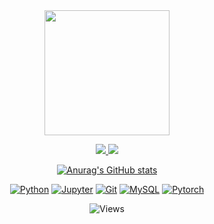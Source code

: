 <div align='center'>
  <img height=200 src='https://media.giphy.com/media/3ornk57KwDXf81rjWM/giphy.gif' />
</div>
<p align="center">
  <a href="https://www.linkedin.com/in/carlosmougan/">
    <img
      src="https://img.shields.io/badge/LinkedIn-0A66C2?style=for-the-badge&logo=LinkedIn&logoColor=white"
    />
  </a>
  <a href="https://github.com/cmougan">
    <img
      src="https://img.shields.io/badge/GitHub-181717?style=for-the-badge&logo=GitHub&logoColor=white"
    />
  </a>
</p>

<div align="center">

[![Anurag's GitHub stats](https://github-readme-stats.vercel.app/api?username=cmougan&theme=dark&show_icons=true)](https://github.com/anuraghazra/github-readme-stats)
  
</div>

<div align="center">
  
[![Python](https://www.vectorlogo.zone/logos/python/python-icon.svg)](https://www.python.org)
[![Jupyter](https://www.vectorlogo.zone/logos/jupyter/jupyter-icon.svg)](https://jupyter.org/)
[![Git](https://www.vectorlogo.zone/logos/git-scm/git-scm-icon.svg)](https://git-scm.com)
[![MySQL](https://www.vectorlogo.zone/logos/mysql/mysql-icon.svg)](https://www.mysql.com)
[![Pytorch](https://www.vectorlogo.zone/logos/pytorch/pytorch-icon.svg)](https://pytorch.org/)
 
![Views](https://komarev.com/ghpvc/?username=cmougan&color=yellow)

</div>


<!--
**cmougan/cmougan** is a ✨ _special_ ✨ repository because its `README.md` (this file) appears on your GitHub profile.

Here are some ideas to get you started:

- 🔭 I’m currently working on ...
- 🌱 I’m currently learning ...
- 👯 I’m looking to collaborate on ...
- 🤔 I’m looking for help with ...
- 💬 Ask me about ...
- 📫 How to reach me: ...
- 😄 Pronouns: ...
- ⚡ Fun fact: ...
-->
